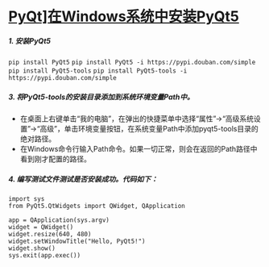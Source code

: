 # [PyQt\]在Windows系统中安装PyQt5](https://www.cnblogs.com/syh6324/p/9484208.html)

##### 1. 安装PyQt5
`pip install PyQt5`
`pip install PyQt5 -i https://pypi.douban.com/simple`
`pip install PyQt5-tools`
`pip install PyQt5-tools -i https://pypi.douban.com/simple`

##### 3. 将PyQt5-tools的安装目录添加到系统环境变量Path中。

- 在桌面上右键单击“我的电脑”，在弹出的快捷菜单中选择“属性”->“高级系统设置”->“高级”，单击环境变量按钮，在系统变量Path中添加pyqt5-tools目录的绝对路径。
- 在Windows命令行输入Path命令。如果一切正常，则会在返回的Path路径中看到刚才配置的路径。

##### 4. 编写测试文件测试是否安装成功。代码如下：

```
import sys
from PyQt5.QtWidgets import QWidget, QApplication

app = QApplication(sys.argv)
widget = QWidget()
widget.resize(640, 480)
widget.setWindowTitle("Hello, PyQt5!")
widget.show()
sys.exit(app.exec())
```